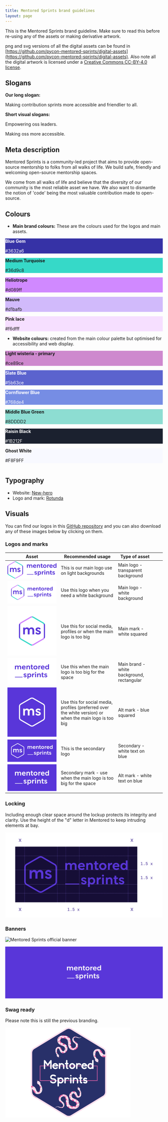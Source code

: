 ```yaml
---
title: Mentored Sprints brand guidelines
layout: page
---
```


This is the Mentored Sprints brand guideline. Make sure to read this before re-using any of the assets or making derivative artwork.

png and svg versions of all the digital assets can be found in [https://github.com/pycon-mentored-sprints/digital-assets](https://github.com/pycon-mentored-sprints/digital-assets). Also note all the digital artwork is licensed under a [Creative Commons CC-BY-4.0 license](http://creativecommons.org/licenses/by/4.0/).

## Slogans

**Our long slogan:**

Making contribution sprints more accessible and friendlier to all.

**Short visual slogans:**

Empowering oss leaders.

Making oss more accessible.

## Meta description

Mentored Sprints is a community-led project that aims to provide open-source mentorship to folks from all walks of life.
We build safe, friendly and welcoming open-source mentorship spaces.

We come from all walks of life and believe that the diversity of our community is the most reliable asset we have. We also want to dismantle the notion of 'code' being the most valuable contribution made to open-source.

## Colours

- **Main brand colours:** These are the colours used for the logos and main assets.

<div class="box" style="background-color:#3632a6">
  <b style='color:white'>Blue Gem</b>
  <p style='color:white'>#3632a6</p>
</div>
<div class="box" style="background-color:#36d9c8">
  <b >Medium Turquoise</b>
  <p >#36d9c8</p>
</div>
<div class="box" style="background-color:#d089ff">
  <b >Heliotrope</b>
  <p >#d089ff</p>
</div>
<div class="box" style="background-color:#d1bafb">
  <b >Mauve</b>
  <p >#d1bafb</p>
</div>
<div class="box" style="background-color:#f6dfff">
  <b >Pink lace</b>
  <p >#f6dfff</p>
</div>

- **Website colours:** created from the main colour palette but optimised for accessibility and web display.

<div class="columns is-multiline">
  <div class="column is-one-quarter">
    <div class="box" style="background-color:#ce89ce">
      <b >Light wisteria - primary</b>
      <br>
      <p >#ce89ce</p>
    </div>
    <div class="box" style="background-color:#5b63ce">
      <b style='color:white'>Slate Blue</b>
      <br>
      <p style='color:white'>#5b63ce</p>
    </div>
    <div class="box" style="background-color:#768de4">
      <b style='color:white'>Cornflower Blue</b>
      <br>
      <p style='color:white'>#768de4</p>
    </div>
    <div class="box" style="background-color:#8DDDD2">
      <b >Middle Blue Green</b>
      <br>
      <p >#8DDDD2</p>
    </div>
    <div class="box" style="background-color:#1B212F">
      <b style='color:white'>Raisin Black</b>
      <br>
      <p style='color:white'>#1B212F</p>
    </div>
    <div class="box" style="background-color:#F8F9FF">
      <b >Ghost White</b>
      <br>
      <p >#F8F9FF</p>
    </div>
  </div>
</div>

## Typography

- Website: [New-hero](https://newlyn.com/fonts/new-hero/)
- Logo and mark: [Rotunda](https://befonts.com/rotunda-font.html)

## Visuals

You can find our logos in this [GitHub repository](https://github.com/pycon-mentored-sprints/digital-assets) and you can also download any of these images below by clicking on them.

### Logos and marks

| Asset                                                                                                       | Recommended usage                                                                                       | Type of asset                              |   |   |
|-------------------------------------------------------------------------------------------------------------|---------------------------------------------------------------------------------------------------------|--------------------------------------------|---|---|
| ![Mentored Sprints main logo](https://github.com/pycon-mentored-sprints/digital-assets/blob/master/logos/MS_logo_transparent.png?raw=true) | This is our main logo use on light backgrounds                                                          | Main logo - transparent background         |   |   |
| ![Mentored Sprints main logo transparent](https://github.com/pycon-mentored-sprints/digital-assets/blob/master/logos/MS_logo_white.png?raw=true)      | Use this logo when you need a white background                                                          | Main logo - white background               |   |   |
| ![Mentored Sprints main mark](https://github.com/pycon-mentored-sprints/digital-assets/blob/master/logos/MS_mark_squared.png?raw=true)   | Use this for social media, profiles or when the main logo is too big                                    | Main mark - white squared                  |   |   |
| ![Mentored Sprints main brand](https://github.com/pycon-mentored-sprints/digital-assets/blob/master/logos/MS_brand_white.png?raw=true)      | Use this when the main logo is too big for the space                                                    | Main brand - white background, rectangular |   |   |
| ![Mentored Sprints alt mark](https://github.com/pycon-mentored-sprints/digital-assets/blob/master/logos/MS_altmark_squared.png?raw=true)  | Use this for social media, profiles (preferred over the white version) or when the main logo is too big | Alt mark - blue squared                    |   |   |
| ![Mentored Sprints alt logo](https://github.com/pycon-mentored-sprints/digital-assets/blob/master/logos/MS_altlogo_blue.png?raw=true)     | This is the secondary logo                                                                              | Secondary - white text on blue             |   |   |
| ![Mentored Sprints main brand](https://github.com/pycon-mentored-sprints/digital-assets/blob/master/logos/MS_altbrand_blue.png?raw=true)    | Secondary mark - use when the main logo is too big for the space                                        | Alt mark - white text on blue              |   |   |

### Locking

Including enough clear space around the lockup protects its integrity and clarity. Use the height of the "d" letter in Mentored to keep intruding elements at bay.

![lockup guide image](https://github.com/pycon-mentored-sprints/digital-assets/blob/master/logos/logo_locking.png?raw=true)

### Banners

![Mentored Sprints official banner](https://github.com/pycon-mentored-sprints/digital-assets/blob/master/logos/banners/banner.png?raw=true)

![Mentored Sprints official slim  banner](https://github.com/pycon-mentored-sprints/digital-assets/blob/master/logos/banners/banner-slim.png?raw=true)

### Swag ready

Please note this is still the previous branding.

<img alt="logo" src="https://raw.githubusercontent.com/pycon-mentored-sprints/digital-assets/d8ad284d2d687f263bfbce11b6c86cdf72421518/swag/hex-sticker.svg" width="400">

